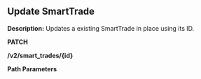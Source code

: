 ## Update SmartTrade

**Description:** Updates a existing SmartTrade in place using its ID.

**PATCH**

**/v2/smart_trades/{id}**

**Path Parameters**